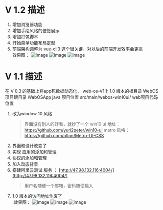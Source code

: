 # V 1.2 描述
 1. 增加浏览器功能
 2. 增加手绘风格的便签展示
 3. 增加打包脚本
 4. 开始菜单功能布局定型
 5. 前端架构调整为 vue-cli3 这个很关键，对以后的前端开发效率会更高
 <br/>效果图：
 ![image](https://github.com/alvin198761/web-os/blob/master/web-os-v1.2/pics/browser.png?raw=true)
 ![image](https://github.com/alvin198761/web-os/blob/master/web-os-v1.2/pics/notes.png?raw=true)
 ![image](https://github.com/alvin198761/web-os/blob/master/web-os-v1.2/pics/startMenu.png?raw=true)

# V 1.1 描述
在 V 0.3 的基础上将app死数据动态化，
web-os-V1.1: 1.0 版本的根目录
    WebOS 项目跟目录
        WebOSApp java 项目位置
            src/main/webos-win10ui/  web项目代码位置 
1. 改为window 10 风格
    > 界面没有别人的好看，就抄了一个
    win10 ui 地址：https://github.com/yuri2peter/win10-ui
    metro 风格：https://github.com/olton/Metro-UI-CSS
2. 界面和设计改变了
3. 实现 应用的添加和管理
4. 协议的添加和管理
5. 加入动态背景
5. 搭建阿里云测试 服务 ： [http://47.98.132.116:4004/](http://47.98.132.116:4004/) 
    > 用户名随便一个邮箱，密码随便输入
6. 1.0 版本的访问地址作废了
<br/>.效果图：
 ![image](https://github.com/alvin198761/web-os/blob/master/web-os-V1.1/pics/login.png?raw=true)
 ![image](https://github.com/alvin198761/web-os/blob/master/web-os-V1.1/pics/windows.png?raw=true)
 ![image](https://github.com/alvin198761/web-os/blob/master/web-os-V1.1/pics/bg.png?raw=true)

 


